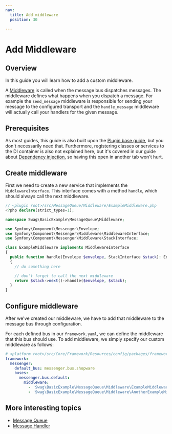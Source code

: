 ```yaml
---
nav:
  title: Add middleware
  position: 30

---
```


# Add Middleware

## Overview

In this guide you will learn how to add a custom middleware.

A [Middleware](https://symfony.com/doc/current/messenger.html#middleware) is called when the message bus dispatches messages. The middleware defines what happens when you dispatch a message. For example the `send_message` middleware is responsible for sending your message to the configured transport and the `handle_message` middleware will actually call your handlers for the given message.

## Prerequisites

As most guides, this guide is also built upon the [Plugin base guide](../../plugin-base-guide), but you don't necessarily need that. Furthermore, registering classes or services to the DI container is also not explained here, but it's covered in our guide about [Dependency injection](../../plugin-fundamentals/dependency-injection), so having this open in another tab won't hurt.

## Create middleware

First we need to create a new service that implements the `MiddlewareInterface`. This interface comes with a method `handle`, which should always call the next middleware.

```php
// <plugin root>/src/MessageQueue/Middleware/ExampleMiddleware.php
<?php declare(strict_types=1);

namespace Swag\BasicExample\MessageQueue\Middleware;

use Symfony\Component\Messenger\Envelope;
use Symfony\Component\Messenger\Middleware\MiddlewareInterface;
use Symfony\Component\Messenger\Middleware\StackInterface;

class ExampleMiddleware implements MiddlewareInterface
{
  public function handle(Envelope $envelope, StackInterface $stack): Envelope
  {
    // do something here

    // don't forget to call the next middleware
    return $stack->next()->handle($envelope, $stack);
  }
}
```

## Configure middleware

After we've created our middleware, we have to add that middleware to the message bus through configuration.

For each defined bus in our `framework.yaml`, we can define the middleware that this bus should use. To add middleware, we simply specify our custom middleware as follows:

```yaml
# <platform root>/src/Core/Framework/Resources/config/packages/framework.yaml
framework:
  messenger:
    default_bus: messenger.bus.shopware
    buses:
      messenger.bus.default:
        middleware:
          - 'Swag\BasicExample\MessageQueue\Middleware\ExampleMiddleware'
          - 'Swag\BasicExample\MessageQueue\Middleware\AnotherExampleMiddleware'
```

## More interesting topics

* [Message Queue](add-message-to-queue)
* [Message Handler](add-message-handler)
